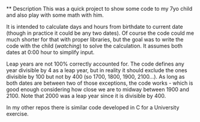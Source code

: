 ** Description
This was a quick project to show some code to my 7yo child and also play with some math with him.

It is intended to calculate days and hours from birthdate to current date (though in practice it could be any two dates).
Of course the code could me much shorter for that with proper libraries, but the goal was to write the code with the child (_watching_) to solve the calculation. It assumes both dates at 0:00 hour to simplify input.

Leap years are not 100% correctly accounted for. The code defines any year divisible by 4 as a leap year, but in reality it should exclude the ones divisible by 100 but not by 400 (so 1700, 1800, 1900, 2100...). As long as both dates are between two of those exceptions, the code works - which is good enough considering how close we are to midway between 1900 and 2100. Note that 2000 was a leap year since it is divisible by 400.

In my other repos there is similar code developed in C for a University exercise.
